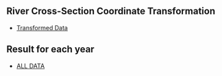 ## River Cross-Section Coordinate Transformation

- [Transformed Data](<https://drive.google.com/file/d/1UfhgsFxN-U3cHAyouYAka-wUa8hUwoT8/view?usp=sharing>)

## Result for each year

 - [ALL DATA](<https://drive.google.com/file/d/1hmFsdSoo37vFk9WlK6AJFuTxMPwQuGof/view?usp=sharing>)